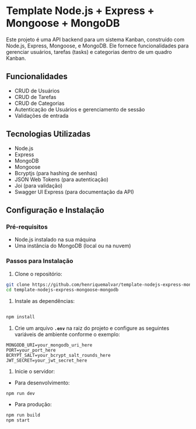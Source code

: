 
# Template Node.js + Express + Mongoose + MongoDB

Este projeto é uma API backend para um sistema Kanban, construído com Node.js, Express, Mongoose, e MongoDB. Ele fornece funcionalidades para gerenciar usuários, tarefas (tasks) e categorias dentro de um quadro Kanban.

## Funcionalidades

- CRUD de Usuários
- CRUD de Tarefas
- CRUD de Categorias
- Autenticação de Usuários e gerenciamento de sessão
- Validações de entrada

## Tecnologias Utilizadas

- Node.js
- Express
- MongoDB
- Mongoose
- Bcryptjs (para hashing de senhas)
- JSON Web Tokens (para autenticação)
- Joi (para validação)
- Swagger UI Express (para documentação da API)

## Configuração e Instalação

### Pré-requisitos

- Node.js instalado na sua máquina
- Uma instância do MongoDB (local ou na nuvem)

### Passos para Instalação

1. Clone o repositório:

```bash
git clone https://github.com/henriquemalvar/template-nodejs-express-mongoose-mongodb.git
cd template-nodejs-express-mongoose-mongodb

```

1. Instale as dependências:

```bash

npm install

```

1. Crie um arquivo **`.env`** na raiz do projeto e configure as seguintes variáveis de ambiente conforme o exemplo:

```
MONGODB_URI=your_mongodb_uri_here
PORT=your_port_here
BCRYPT_SALT=your_bcrypt_salt_rounds_here
JWT_SECRET=your_jwt_secret_here

```

1. Inicie o servidor:
- Para desenvolvimento:

```
npm run dev
```

- Para produção:

```
npm run build
npm start
```


